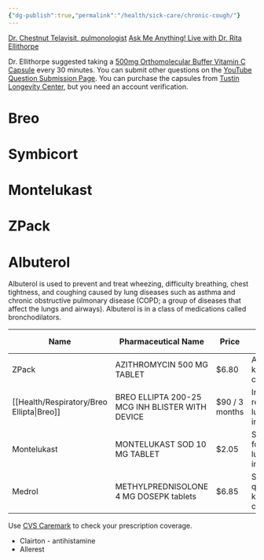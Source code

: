 ```yaml
---
{"dg-publish":true,"permalink":"/health/sick-care/chronic-cough/"}
---
```



[Dr. Chestnut Telavisit, pulmonologist](https://www.youtube.com/watch?v=oMxOwI3T8OA)
[Ask Me Anything! Live with Dr. Rita Ellithorpe](https://www.youtube.com/live/dIExI9DFeuk?si=7kg620-CRogfzB3-&t=782)

Dr. Ellithorpe suggested taking a [500mg Orthomolecular Buffer Vitamin C Capsule](https://www.orthomolecularproducts.com/product/buffered-c-capsules) every 30 minutes. You can submit other questions on the [YouTube Question Submission Page](https://www.tlcdoctors.com/pages/youtubeqa). You can purchase the capsules from [Tustin Longevity Center](https://www.tlcdoctors.com/products/buffered-c-capsules), but you need an account verification.

# Breo

# Symbicort

# Montelukast

# ZPack

# Albuterol

Albuterol is used to prevent and treat wheezing, difficulty breathing, chest tightness, and coughing caused by lung diseases such as asthma and chronic obstructive pulmonary disease (COPD; a group of diseases that affect the lungs and airways). Albuterol is in a class of medications called bronchodilators.

| Name                   | Pharmaceutical Name                             | Price          | What's it for?                                |
| ---------------------- | ----------------------------------------------- | -------------- | --------------------------------------------- |
| ZPack                  | AZITHROMYCIN 500 MG TABLET                      | $6.80          | Antibiotic for kicking a cold away.           |
| [[Health/Respiratory/Breo Ellipta\|Breo]] | BREO ELLIPTA 200-25 MCG INH BLISTER WITH DEVICE | $90 / 3 months | Inhaler for reversing lung inflammation.      |
| Montelukast            | MONTELUKAST SOD 10 MG TABLET                    | $2.05          | Salt tablets for reversing lung inflammation. |
| Medrol                 | METHYLPREDNISOLONE 4 MG DOSEPK tablets          | $6.85          | Steroid for quickly kicking a cough away.     |

Use [CVS Caremark](https://www.caremark.com/manage-prescriptions/coverage-costs.html) to check your prescription coverage.

- Clairton - antihistamine
- Allerest